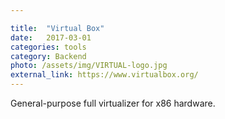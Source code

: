 ```yaml
---

title:  "Virtual Box"
date:   2017-03-01
categories: tools
category: Backend
photo: /assets/img/VIRTUAL-logo.jpg
external_link: https://www.virtualbox.org/
---
```

General-purpose full virtualizer for x86 hardware.
